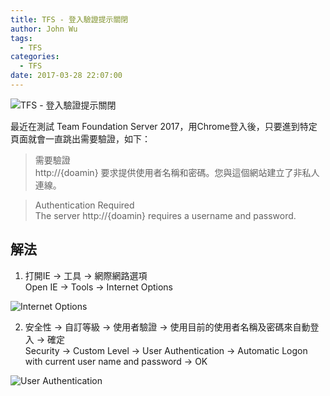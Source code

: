 ```yaml
---
title: TFS - 登入驗證提示關閉
author: John Wu
tags:
  - TFS
categories:
  - TFS
date: 2017-03-28 22:07:00
---
```

![TFS - 登入驗證提示關閉](/images/pasted-0.png)

最近在測試 Team Foundation Server 2017，用Chrome登入後，只要進到特定頁面就會一直跳出需要驗證，如下：

> 需要驗證  
> http://{doamin} 要求提供使用者名稱和密碼。您與這個網站建立了非私人連線。  
  
> Authentication Required  
> The server http://{doamin} requires a username and password.

<!-- more -->

## 解法

1. 打開IE -> 工具 -> 網際網路選項  
Open IE -> Tools -> Internet Options  

![Internet Options](/images/pasted-1.png)

2. 安全性 -> 自訂等級 -> 使用者驗證 -> 使用目前的使用者名稱及密碼來自動登入 -> 確定  
Security -> Custom Level -> User Authentication -> Automatic Logon with current user name and password -> OK  

![User Authentication](/images/pasted-17.png)